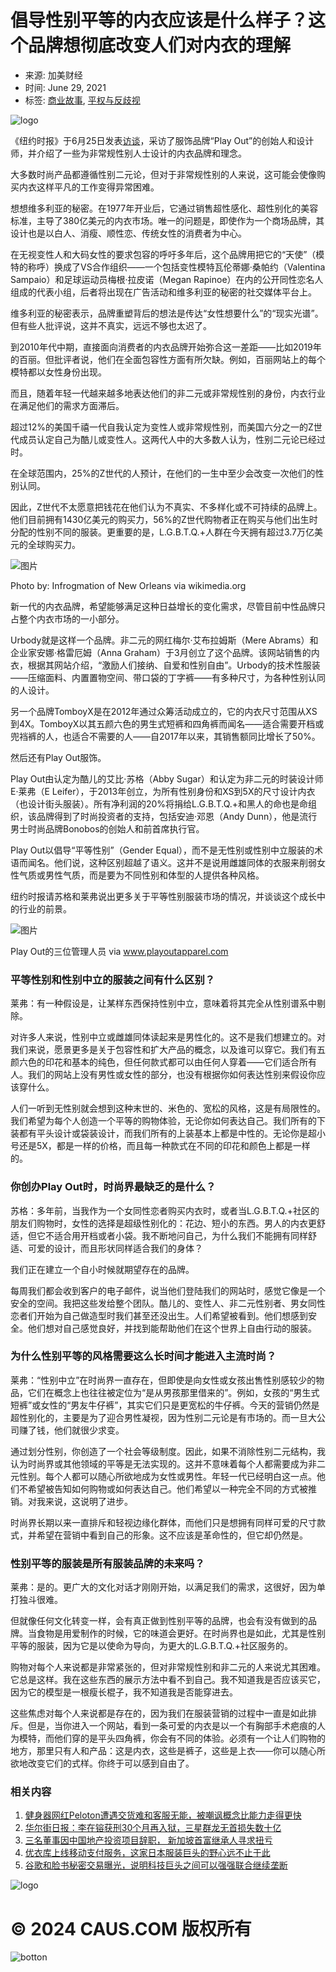 # 倡导性别平等的内衣应该是什么样子？这个品牌想彻底改变人们对内衣的理解

- 来源: 加美财经
- 时间: June 29, 2021
- 标签: [商业故事](https://caus.com/tag/%e5%95%86%e4%b8%9a%e6%95%85%e4%ba%8b/), [平权与反歧视](https://caus.com/tag/%e5%b9%b3%e6%9d%83%e4%b8%8e%e5%8f%8d%e6%ad%a7%e8%a7%86/)

![logo](https://caus.com/wp-content/uploads/elementor/thumbs/logo-1-qmdevbrkoo7qd5asd0dnuzpy1fnkygaook82ka9iio.png)

《纽约时报》于6月25日发表[访谈](https://www.nytimes.com/2021/06/25/us/gender-equal-underwear.html?action=click&module=Features&pgtype=Homepage)，采访了服饰品牌“Play Out”的创始人和设计师，并介绍了一些为非常规性别人士设计的内衣品牌和理念。

大多数时尚产品都遵循性别二元论，但对于非常规性别的人来说，这可能会使像购买内衣这样平凡的工作变得异常困难。

想想维多利亚的秘密。在1977年开业后，它通过销售超性感化、超性别化的美容标准，主导了380亿美元的内衣市场。唯一的问题是，即使作为一个商场品牌，其设计也是以白人、消瘦、顺性恋、传统女性的消费者为中心。

在无视变性人和大码女性的要求包容的呼吁多年后，这个品牌用把它的“天使”（模特的称呼）换成了VS合作组织——一个包括变性模特瓦伦蒂娜·桑帕约（Valentina Sampaio）和足球运动员梅根·拉皮诺（Megan Rapinoe）在内的公开同性恋名人组成的代表小组，后者将出现在广告活动和维多利亚的秘密的社交媒体平台上。

维多利亚的秘密表示，品牌重塑背后的想法是传达“女性想要什么”的“现实光谱”。但有些人批评说，这并不真实，远远不够也太迟了。

到2010年代中期，直接面向消费者的内衣品牌开始弥合这一差距——比如2019年的百丽。但批评者说，他们在全面包容性方面有所欠缺。例如，百丽网站上的每个模特都以女性身份出现。

而且，随着年轻一代越来越多地表达他们的非二元或非常规性别的身份，内衣行业在满足他们的需求方面滞后。

超过12%的美国千禧一代自我认定为变性人或非常规性别，而美国六分之一的Z世代成员认定自己为酷儿或变性人。这两代人中的大多数人认为，性别二元论已经过时。

在全球范围内，25%的Z世代的人预计，在他们的一生中至少会改变一次他们的性别认同。

因此，Z世代不太愿意把钱花在他们认为不真实、不多样化或不可持续的品牌上。他们目前拥有1430亿美元的购买力，56%的Z世代购物者正在购买与他们出生时分配的性别不同的服装。更重要的是，L.G.B.T.Q.+人群在今天拥有超过3.7万亿美元的全球购买力。

![图片](https://caus.com/wp-content/uploads/getfunpic/M5g07WoiTw95lVdl.png)

Photo by: Infrogmation of New Orleans via wikimedia.org

新一代的内衣品牌，希望能够满足这种日益增长的变化需求，尽管目前中性品牌只占整个内衣市场的一小部分。

Urbody就是这样一个品牌。非二元的网红梅尔·艾布拉姆斯（Mere Abrams）和企业家安娜·格雷厄姆（Anna Graham）于3月创立了这个品牌。该网站销售的内衣，根据其网站介绍，“激励人们接纳、自爱和性别自由”。Urbody的技术性服装——压缩面料、内置置物空间、带口袋的丁字裤——有多种尺寸，为各种性别认同的人设计。

另一个品牌TomboyX是在2012年通过众筹活动成立的，它的内衣尺寸范围从XS到4X。TomboyX以其五颜六色的男生式短裤和四角裤而闻名——适合需要开档或兜裆裤的人，也适合不需要的人——自2017年以来，其销售额同比增长了50%。

然后还有Play Out服饰。

Play Out由认定为酷儿的艾比·苏格（Abby Sugar）和认定为非二元的时装设计师E·莱弗（E Leifer），于2013年创立，为所有性别身份和XS到5X的尺寸设计内衣（也设计街头服装）。所有净利润的20%将捐给L.G.B.T.Q.+和黑人的命也是命组织，该品牌得到了时尚投资者的支持，包括安迪·邓恩（Andy Dunn），他是流行男士时尚品牌Bonobos的创始人和前首席执行官。

Play Out以倡导“平等性别”（Gender Equal），而不是无性别或性别中立服装的术语而闻名。他们说，这种区别超越了语义。这并不是说用雌雄同体的衣服来削弱女性气质或男性气质，而是要为不同性别和体型的人提供各种风格。

纽约时报请苏格和莱弗说出更多关于平等性别服装市场的情况，并谈谈这个成长中的行业的前景。

![图片](https://caus.com/wp-content/uploads/getfunpic/Kh2RXwChz1EW7LGT.png)

Play Out的三位管理人员 via www.playoutapparel.com

### 平等性别和性别中立的服装之间有什么区别？

莱弗：有一种假设是，让某样东西保持性别中立，意味着将其完全从性别谱系中剔除。

对许多人来说，性别中立或雌雄同体读起来是男性化的。这不是我们想建立的。对我们来说，愿景更多是关于包容性和扩大产品的概念，以及谁可以穿它。我们有五颜六色的印花和基本的纯色，但任何款式都可以由任何人穿着——它们适合所有人。我们的网站上没有男性或女性的部分，也没有根据你如何表达性别来假设你应该穿什么。

人们一听到无性别就会想到这种末世的、米色的、宽松的风格，这是有局限性的。我们希望为每个人创造一个平等的购物体验，无论你如何表达自己。我们所有的下装都有平头设计或袋装设计，而我们所有的上装基本上都是中性的。无论你是超小号还是5X，都是一样的价格，而且每一种款式在不同的印花和颜色上都是一样的。

### 你创办Play Out时，时尚界最缺乏的是什么？

苏格：多年前，当我作为一个女同性恋者购买内衣时，或者当L.G.B.T.Q.+社区的朋友们购物时，女性的选择是超级性别化的：花边、短小的东西。男人的内衣更舒适，但它不适合用开档或者小袋。我不断地问自己，为什么我们不能拥有同样舒适、可爱的设计，而且形状同样适合我们的身体？

我们正在建立一个自小时候就期望存在的品牌。

每周我们都会收到客户的电子邮件，说当他们登陆我们的网站时，感觉它像是一个安全的空间。我把这些发给整个团队。酷儿的、变性人、非二元性别者、男女同性恋者们开始为自己做造型时我们甚至还没出生。人们希望被看到。他们想感到安全。他们想对自己感觉良好，并找到能帮助他们在这个世界上自由行动的服装。

### 为什么性别平等的风格需要这么长时间才能进入主流时尚？

莱弗：“性别中立”在时尚界一直存在，但即使是向女性或女孩出售性别感较少的物品，它们在概念上也往往被定位为“是从男孩那里借来的”。例如，女孩的“男生式短裤”或女性的“男友牛仔裤”，其实它们只是更宽松的牛仔裤。今天的营销仍然是超性别化的，主要是为了迎合男性凝视，因为性别二元论是有市场的。而一旦大公司赚了钱，他们就很少求变。

通过划分性别，你创造了一个社会等级制度。因此，如果不消除性别二元结构，我认为时尚界或其他领域的平等是无法实现的。这并不意味着每个人都需要成为非二元性别。每个人都可以随心所欲地成为女性或男性。年轻一代已经明白这一点。他们不希望被告知如何购物或如何表达自己。他们希望以一种完全不同的方式被推销。对我来说，这说明了进步。

时尚界长期以来一直排斥和轻视边缘化群体，而他们只是想拥有同样可爱的尺寸款式，并希望在营销中看到自己的形象。这不应该是革命性的，但它却仍然是。

### 性别平等的服装是所有服装品牌的未来吗？

莱弗：是的。更广大的文化对话才刚刚开始，以满足我们的需求，这很好，因为单打独斗很难。

但就像任何文化转变一样，会有真正做到性别平等的品牌，也会有没有做到的品牌。当食物是用爱制作的时候，它的味道会更好。在时尚界也是如此，尤其是性别平等的服装，因为它是以使命为导向，为更大的L.G.B.T.Q.+社区服务的。

购物对每个人来说都是非常紧张的，但对非常规性别和非二元的人来说尤其困难。它总是这样。我在这些东西的展示方法中看不到自己。我不知道我是否应该买它，因为它的模型是一根瘦长棍子，我不知道我是否能穿进去。

这些焦虑对每个人来说都是存在的，因为我们在服装营销的过程中一直是如此排斥。但是，当你进入一个网站，看到一条可爱的内衣是以一个有胸部手术疤痕的人为模特，而他们穿的是平头四角裤，你会有不同的体验。必须有一个让人们购物的地方，那里只有人和产品：这是内衣，这些是裤子，这些是上衣——你可以随心所欲地改变它们的式样。你终于可以感到自由了。

### 相关内容

1. [健身器网红Peloton遭遇交货难和客服无能，被嘲讽概念比能力走得更快](https://caus.com/all-articles/news/42100/)
2. [华尔街日报：李在镕获刑30个月再入狱，三星群龙无首损失数十亿](https://caus.com/all-articles/news/42180/)
3. [三名董事因中国地产投资项目辞职， 新加坡首富继承人寻求扭亏](https://caus.com/all-articles/news/42206/)
4. [优衣库上线移动支付服务，这家日本服装巨头的野心远不止于此](https://caus.com/all-articles/news/42262/)
5. [谷歌和脸书秘密交易曝光，说明科技巨头之间可以强强联合继续垄断](https://caus.com/all-articles/news/42279/)

![logo](https://caus.com/wp-content/uploads/elementor/thumbs/logo.a0173e1-qmdevbrme2hrfew8on29qvo18am8hkzuuoe8hk3vye.png)

# © 2024 CAUS.COM 版权所有

![botton](https://caus.com/wp-content/uploads/elementor/thumbs/botton.110a5e9-qmdevbrl29mo2oaxzy2vjhzj4ac51dy42is8lcsu3e.png)